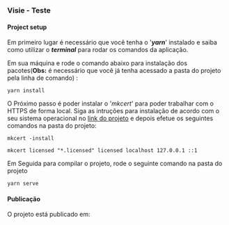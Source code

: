 ### Visie - Teste

#### Project setup
Em primeiro lugar é necessário que você tenha o '**_yarn_**' instalado e saiba como utilizar o **_terminal_** para rodar os comandos da aplicação.

Em sua máquina e rode o comando abaixo para instalação dos pacotes(**Obs:** é necessário que você já tenha acessado a pasta do projeto pela linha de comando) :
```
yarn install
```

O Próximo passo é poder instalar o '_mkcert_' para poder trabalhar com o HTTPS de forma local. Siga as intruções para instalação de acordo com o seu sistema operacional no [link do projeto](https://github.com/FiloSottile/mkcert) e depois efetue os seguintes comandos na pasta do projeto:

```
mkcert -install
```

```
mkcert licensed "*.licensed" licensed localhost 127.0.0.1 ::1
```

Em Seguida para compilar o projeto, rode o seguinte comando na pasta do projeto

```
yarn serve
```

#### Publicação
O projeto está publicado em:
